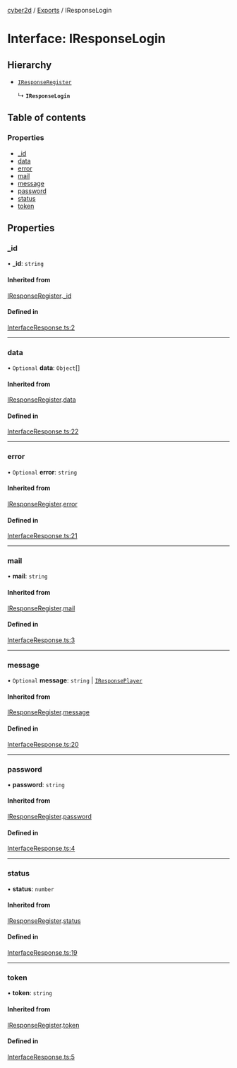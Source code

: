 [cyber2d](../README.md) / [Exports](../modules.md) / IResponseLogin

# Interface: IResponseLogin

## Hierarchy

- [`IResponseRegister`](IResponseRegister.md)

  ↳ **`IResponseLogin`**

## Table of contents

### Properties

- [\_id](IResponseLogin.md#_id)
- [data](IResponseLogin.md#data)
- [error](IResponseLogin.md#error)
- [mail](IResponseLogin.md#mail)
- [message](IResponseLogin.md#message)
- [password](IResponseLogin.md#password)
- [status](IResponseLogin.md#status)
- [token](IResponseLogin.md#token)

## Properties

### \_id

• **\_id**: `string`

#### Inherited from

[IResponseRegister](IResponseRegister.md).[_id](IResponseRegister.md#_id)

#### Defined in

[InterfaceResponse.ts:2](https://github.com/Pldu78/Cyber2D-1/blob/f2bef66/src/Interface/InterfaceResponse.ts#L2)

___

### data

• `Optional` **data**: `Object`[]

#### Inherited from

[IResponseRegister](IResponseRegister.md).[data](IResponseRegister.md#data)

#### Defined in

[InterfaceResponse.ts:22](https://github.com/Pldu78/Cyber2D-1/blob/f2bef66/src/Interface/InterfaceResponse.ts#L22)

___

### error

• `Optional` **error**: `string`

#### Inherited from

[IResponseRegister](IResponseRegister.md).[error](IResponseRegister.md#error)

#### Defined in

[InterfaceResponse.ts:21](https://github.com/Pldu78/Cyber2D-1/blob/f2bef66/src/Interface/InterfaceResponse.ts#L21)

___

### mail

• **mail**: `string`

#### Inherited from

[IResponseRegister](IResponseRegister.md).[mail](IResponseRegister.md#mail)

#### Defined in

[InterfaceResponse.ts:3](https://github.com/Pldu78/Cyber2D-1/blob/f2bef66/src/Interface/InterfaceResponse.ts#L3)

___

### message

• `Optional` **message**: `string` \| [`IResponsePlayer`](IResponsePlayer.md)

#### Inherited from

[IResponseRegister](IResponseRegister.md).[message](IResponseRegister.md#message)

#### Defined in

[InterfaceResponse.ts:20](https://github.com/Pldu78/Cyber2D-1/blob/f2bef66/src/Interface/InterfaceResponse.ts#L20)

___

### password

• **password**: `string`

#### Inherited from

[IResponseRegister](IResponseRegister.md).[password](IResponseRegister.md#password)

#### Defined in

[InterfaceResponse.ts:4](https://github.com/Pldu78/Cyber2D-1/blob/f2bef66/src/Interface/InterfaceResponse.ts#L4)

___

### status

• **status**: `number`

#### Inherited from

[IResponseRegister](IResponseRegister.md).[status](IResponseRegister.md#status)

#### Defined in

[InterfaceResponse.ts:19](https://github.com/Pldu78/Cyber2D-1/blob/f2bef66/src/Interface/InterfaceResponse.ts#L19)

___

### token

• **token**: `string`

#### Inherited from

[IResponseRegister](IResponseRegister.md).[token](IResponseRegister.md#token)

#### Defined in

[InterfaceResponse.ts:5](https://github.com/Pldu78/Cyber2D-1/blob/f2bef66/src/Interface/InterfaceResponse.ts#L5)
